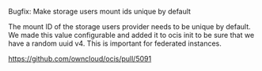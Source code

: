 Bugfix: Make storage users mount ids unique by default

The mount ID of the storage users provider needs to be unique by default. We made this value configurable and added it to ocis init to be sure that we have a random uuid v4. This is important for federated instances.

https://github.com/owncloud/ocis/pull/5091
